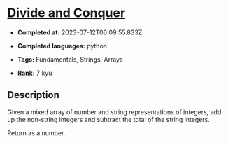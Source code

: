 # [Divide and Conquer](https://www.codewars.com/kata/57eaec5608fed543d6000021)

- **Completed at:** 2023-07-12T06:09:55.833Z

- **Completed languages:** python

- **Tags:** Fundamentals, Strings, Arrays

- **Rank:** 7 kyu

## Description

Given a mixed array of number and string representations of integers, add up the non-string integers and subtract the total of the string integers. 

Return as a number.